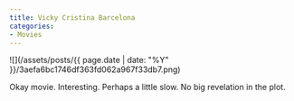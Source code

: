 ```yaml
---
title: Vicky Cristina Barcelona
categories:
- Movies
---
```


![](/assets/posts/{{ page.date | date: "%Y" }}/3aefa6bc1746df363fd062a967f33db7.png)
  



Okay movie. Interesting. Perhaps a little slow. No big revelation in the plot.
